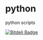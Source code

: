 python
======

python scripts


[![Bitdeli Badge](https://d2weczhvl823v0.cloudfront.net/rcmdnk/python/trend.png)](https://bitdeli.com/free "Bitdeli Badge")

